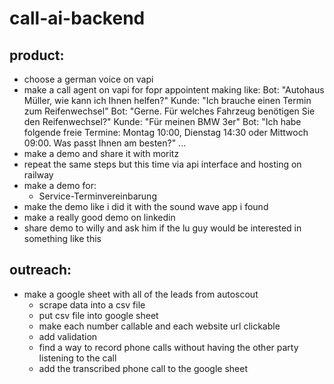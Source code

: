 # call-ai-backend

## product:

- choose a german voice on vapi
- make a call agent on vapi for fopr appointent making like:
    Bot: "Autohaus Müller, wie kann ich Ihnen helfen?"
    Kunde: "Ich brauche einen Termin zum Reifenwechsel"
    Bot: "Gerne. Für welches Fahrzeug benötigen Sie den Reifenwechsel?"
    Kunde: "Für meinen BMW 3er"
    Bot: "Ich habe folgende freie Termine: Montag 10:00, Dienstag 14:30 oder Mittwoch 09:00. Was passt Ihnen am besten?"
    ...
- make a demo and share it with moritz 
- repeat the same steps but this time via api interface and hosting on railway
- make a demo for:
    - Service-Terminvereinbarung 
- make the demo like i did it with the sound wave app i found
- make a really good demo on linkedin
- share demo to willy and ask him if the lu guy would be interested in something like this

## outreach:

- make a google sheet with all of the leads from autoscout
    - scrape data into a csv file
    - put csv file into google sheet
    - make each number callable and each website url clickable
    - add validation
    - find a way to record phone calls without having the other party listening to the call
    - add the transcribed phone call to the google sheet 